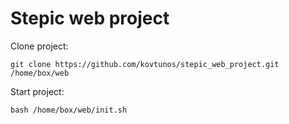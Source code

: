 # Stepic web project

Clone project:

    git clone https://github.com/kovtunos/stepic_web_project.git /home/box/web

Start project:

    bash /home/box/web/init.sh
